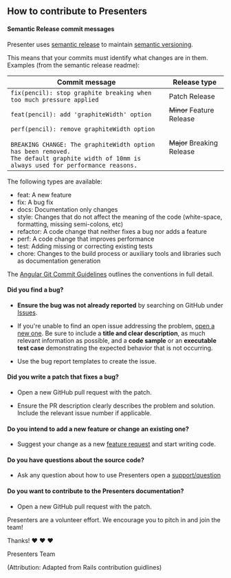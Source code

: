 ## How to contribute to Presenters

#### Semantic Release commit messages
Presenter uses [semantic release](https://semantic-release.gitbook.io/semantic-release/) to maintain [semantic versioning](https://semver.org/). 

This means that your commits must identify what changes are in them. Examples (from the semantic release readme):

| Commit message                                                                                                                                                                                   | Release type               |
|--------------------------------------------------------------------------------------------------------------------------------------------------------------------------------------------------|----------------------------|
| `fix(pencil): stop graphite breaking when too much pressure applied`                                                                                                                             | Patch Release              |
| `feat(pencil): add 'graphiteWidth' option`                                                                                                                                                       | ~~Minor~~ Feature Release  |
| `perf(pencil): remove graphiteWidth option`<br><br>`BREAKING CHANGE: The graphiteWidth option has been removed.`<br>`The default graphite width of 10mm is always used for performance reasons.` | ~~Major~~ Breaking Release |

The following types are available:

* feat: A new feature
* fix: A bug fix
* docs: Documentation only changes
* style: Changes that do not affect the meaning of the code (white-space, formatting, missing semi-colons, etc)
* refactor: A code change that neither fixes a bug nor adds a feature
* perf: A code change that improves performance
* test: Adding missing or correcting existing tests
* chore: Changes to the build process or auxiliary tools and libraries such as documentation generation

The [Angular Git Commit Guidelines](https://github.com/angular/angular.js/blob/master/DEVELOPERS.md#-git-commit-guidelines) 
outlines the conventions in full detail.

#### **Did you find a bug?**

* **Ensure the bug was not already reported** by searching on GitHub under [Issues](https://github.com/rx/presenters/issues).

* If you're unable to find an open issue addressing the problem, [open a new one](https://github.com/rx/presenters/issues/new). Be sure to include a **title and clear description**, as much relevant information as possible, and a **code sample** or an **executable test case** demonstrating the expected behavior that is not occurring.

* Use the bug report templates to create the issue.

#### **Did you write a patch that fixes a bug?**

* Open a new GitHub pull request with the patch.

* Ensure the PR description clearly describes the problem and solution. Include the relevant issue number if applicable.

#### **Do you intend to add a new feature or change an existing one?**

* Suggest your change as a new [feature request](https://github.com/rx/presenters/issues/new) and start writing code.

#### **Do you have questions about the source code?**

* Ask any question about how to use Presenters open a [support/question](https://github.com/rx/presenters/issues/new)

#### **Do you want to contribute to the Presenters documentation?**

* Open a new GitHub pull request with the patch.

Presenters are a volunteer effort. We encourage you to pitch in and join the team!

Thanks! :heart: :heart: :heart:

Presenters Team

(Attribution: Adapted from Rails contribution guidlines)
